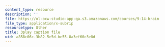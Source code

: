 ```yaml
---
content_type: resource
description: ''
file: https://ol-ocw-studio-app-qa.s3.amazonaws.com/courses/9-14-brain-structure-and-its-origins-spring-2014/a858c06c3b825e5dbc558a3ef60c3e8d_555126.vtt
file_type: application/x-subrip
resourcetype: Other
title: 3play caption file
uid: a858c06c-3b82-5e5d-bc55-8a3ef60c3e8d
---
```

